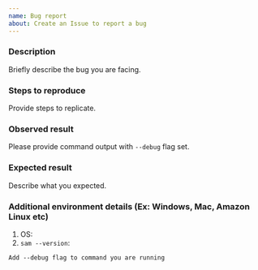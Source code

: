 ```yaml
---
name: Bug report
about: Create an Issue to report a bug
---
```


<!-- Make sure we don't have an existing Issue that reports the bug you are seeing (both open and closed). 
If you do find an existing Issue, re-open or add a comment to that Issue instead of creating a new one. -->

### Description

Briefly describe the bug you are facing.

### Steps to reproduce

Provide steps to replicate.

### Observed result

Please provide command output with `--debug` flag set.

### Expected result

Describe what you expected.

### Additional environment details (Ex: Windows, Mac, Amazon Linux etc)

1. OS:
2. `sam --version`:

`Add --debug flag to command you are running`